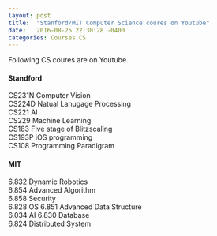 ```yaml
---
layout: post
title:  "Stanford/MIT Computer Science coures on Youtube"
date:   2016-08-25 22:30:28 -0400
categories: Courses CS
---
```


Following CS coures are on Youtube.

#### Standford  
CS231N Computer Vision  
CS224D Natual Lanugage Processing  
CS221  AI  
CS229  Machine Learning  
CS183  Five stage of Blitzscaling  
CS193P iOS programming  
CS108  Programming Paradigram  

#### MIT  
6.832 Dynamic Robotics  
6.854 Advanced Algorithm  
6.858 Security  
6.828 OS
6.851 Advanced Data Structure  
6.034 AI 
6.830 Database  
6.824 Distributed System  
